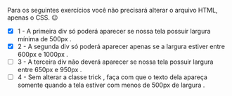 Para os seguintes exercícios você não precisará alterar o arquivo HTML, apenas o CSS. 😉
- [x] 1 - A primeira div só poderá aparecer se nossa tela possuir largura mínima de 500px .
- [x] 2 - A segunda div só poderá aparecer apenas se a largura estiver entre 600px e 1000px .
- [ ] 3 - A terceira div não deverá aparecer se nossa tela possuir largura entre 650px e 950px .
- [ ] 4 - Sem alterar a classe trick , faça com que o texto dela apareça somente quando a tela estiver com menos de 500px de largura .